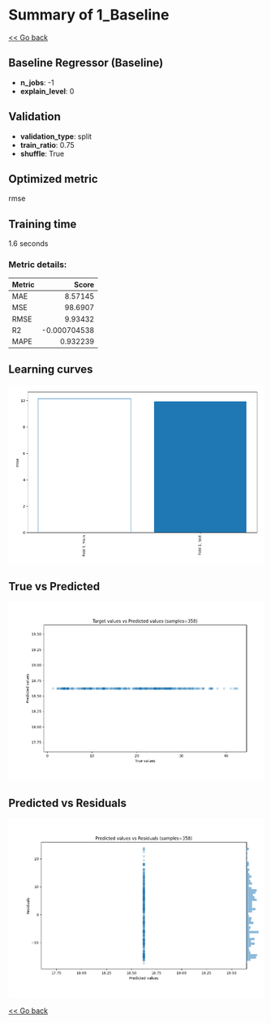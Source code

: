 # Summary of 1_Baseline

[<< Go back](../README.md)


## Baseline Regressor (Baseline)
- **n_jobs**: -1
- **explain_level**: 0

## Validation
 - **validation_type**: split
 - **train_ratio**: 0.75
 - **shuffle**: True

## Optimized metric
rmse

## Training time

1.6 seconds

### Metric details:
| Metric   |        Score |
|:---------|-------------:|
| MAE      |  8.57145     |
| MSE      | 98.6907      |
| RMSE     |  9.93432     |
| R2       | -0.000704538 |
| MAPE     |  0.932239    |



## Learning curves
![Learning curves](learning_curves.png)
## True vs Predicted

![True vs Predicted](true_vs_predicted.png)


## Predicted vs Residuals

![Predicted vs Residuals](predicted_vs_residuals.png)



[<< Go back](../README.md)

